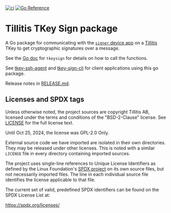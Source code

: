 [![ci](https://github.com/tillitis/tkeysign/actions/workflows/ci.yaml/badge.svg?branch=main&event=push)](https://github.com/tillitis/tkeysign/actions/workflows/ci.yaml) [![Go Reference](https://pkg.go.dev/badge/github.com/tillitis/tkeysign.svg)](https://pkg.go.dev/github.com/tillitis/tkeysign)

# Tillitis TKey Sign package

A Go package for communicating with the [`signer` device
app](https://github.com/tillitis/tkey-device-signer) on a
[Tillitis](https://tillitis.se/) TKey to get cryptographic signatures
over a message.

See the [Go doc](https://pkg.go.dev/github.com/tillitis/tkeysign)
for `tkeysign` for details on how to call the functions.

See [tkey-ssh-agent](https://github.com/tillitis/tkey-ssh-agent) and
[tkey-sign-cli](https://github.com/tillitis/tkey-sign-cli) for client
applications using this go package.

Release notes in [RELEASE.md](RELEASE.md).

## Licenses and SPDX tags

Unless otherwise noted, the project sources are copyright Tillitis AB,
licensed under the terms and conditions of the "BSD-2-Clause" license.
See [LICENSE](LICENSE) for the full license text.

Until Oct 25, 2024, the license was GPL-2.0 Only.

External source code we have imported are isolated in their own
directories. They may be released under other licenses. This is noted
with a similar `LICENSE` file in every directory containing imported
sources.

The project uses single-line references to Unique License Identifiers
as defined by the Linux Foundation's [SPDX project](https://spdx.org/)
on its own source files, but not necessarily imported files. The line
in each individual source file identifies the license applicable to
that file.

The current set of valid, predefined SPDX identifiers can be found on
the SPDX License List at:

https://spdx.org/licenses/
